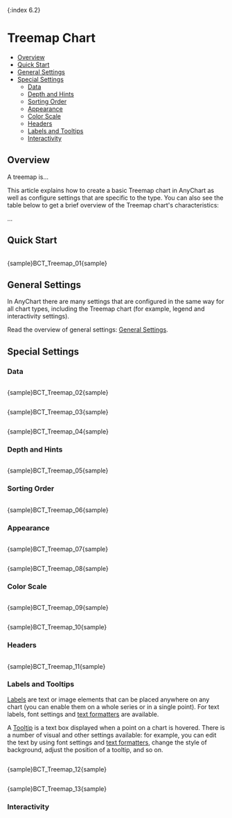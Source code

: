 {:index 6.2}
# Treemap Chart

* [Overview](#overview)
* [Quick Start](#quick_start)
* [General Settings](#general_settings)
* [Special Settings](#special_settings)
  * [Data](#data)
  * [Depth and Hints](#depth_and_hints)
  * [Sorting Order](#sorting_order)
  * [Appearance](#appearance)
  * [Color Scale](#color_scale)
  * [Headers](#headers)
  * [Labels and Tooltips](#labels_and_tooltips)
  * [Interactivity](#interactivity)

## Overview

A treemap is...

This article explains how to create a basic Treemap chart in AnyChart as well as configure settings that are specific to the type. You can also see the table below to get a brief overview of the Treemap chart's characteristics:

...

## Quick Start

```

```

{sample}BCT\_Treemap\_01{sample}

## General Settings

In AnyChart there are many settings that are configured in the same way for all chart types, including the Treemap chart (for example, legend and interactivity settings).

Read the overview of general settings: [General Settings](General_Settings).

## Special Settings
  
### Data

```

```

{sample}BCT\_Treemap\_02{sample}

```

```

{sample}BCT\_Treemap\_03{sample}

```

```

{sample}BCT\_Treemap\_04{sample}


### Depth and Hints

```

```

{sample}BCT\_Treemap\_05{sample}

### Sorting Order

```

```

{sample}BCT\_Treemap\_06{sample}

### Appearance

```

```

{sample}BCT\_Treemap\_07{sample}

```

```

{sample}BCT\_Treemap\_08{sample}

### Color Scale

```

```

{sample}BCT\_Treemap\_09{sample}

```

```

{sample}BCT\_Treemap\_10{sample}

### Headers

```

```

{sample}BCT\_Treemap\_11{sample}

### Labels and Tooltips

[Labels](../Common_Settings/Labels) are text or image elements that can be placed anywhere on any chart (you can enable them on a whole series or in a single point). For text labels, font settings and [text formatters](../Common_Settings/Text_Formatters) are available.

A [Tooltip](../Common_Settings/Tooltip) is a text box displayed when a point on a chart is hovered. There is a number of visual and other settings available: for example, you can edit the text by using font settings and [text formatters](../Common_Settings/Text_Formatters), change the style of background, adjust the position of a tooltip, and so on.

```

```

{sample}BCT\_Treemap\_12{sample}

```

```

{sample}BCT\_Treemap\_13{sample}

### Interactivity